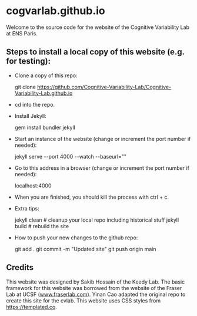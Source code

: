 # cogvarlab.github.io

Welcome to the source code for the website of the Cognitive Variability Lab at ENS Paris.

## Steps to install a local copy of this website (e.g. for testing):

* Clone a copy of this repo:
    
    git clone https://github.com/Cognitive-Variability-Lab/Cognitive-Variability-Lab.github.io

* cd into the repo.

* Install Jekyll:

    gem install bundler jekyll

* Start an instance of the website (change or increment the port number if needed):

    jekyll serve --port 4000 --watch --baseurl=""

* Go to this address in a browser (change or increment the port number if needed):

    localhost:4000

* When you are finished, you should kill the process with ctrl + c.

* Extra tips: 

    jekyll clean # cleanup your local repo including historical stuff
    jekyll build # rebuild the site

* How to push your new changes to the github repo:

    git add .
    git commit -m "Updated site"
    git push origin main

## Credits

This website was designed by Sakib Hossain of the Keedy Lab.
The basic framework for this website was borrowed from the website of the Fraser Lab at UCSF (www.fraserlab.com).
Yinan Cao adapted the original repo to create this site for the cvlab.
This website uses CSS styles from https://templated.co.
